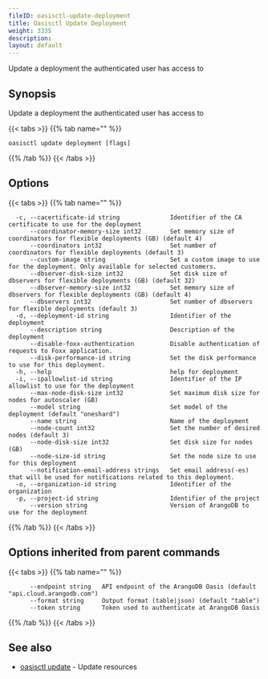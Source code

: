 ```yaml
---
fileID: oasisctl-update-deployment
title: Oasisctl Update Deployment
weight: 3335
description: 
layout: default
---
```

Update a deployment the authenticated user has access to

## Synopsis

Update a deployment the authenticated user has access to

{{< tabs >}}
{{% tab name="" %}}
```
oasisctl update deployment [flags]
```
{{% /tab %}}
{{< /tabs >}}

## Options

{{< tabs >}}
{{% tab name="" %}}
```
  -c, --cacertificate-id string              Identifier of the CA certificate to use for the deployment
      --coordinator-memory-size int32        Set memory size of coordinators for flexible deployments (GB) (default 4)
      --coordinators int32                   Set number of coordinators for flexible deployments (default 3)
      --custom-image string                  Set a custom image to use for the deployment. Only available for selected customers.
      --dbserver-disk-size int32             Set disk size of dbservers for flexible deployments (GB) (default 32)
      --dbserver-memory-size int32           Set memory size of dbservers for flexible deployments (GB) (default 4)
      --dbservers int32                      Set number of dbservers for flexible deployments (default 3)
  -d, --deployment-id string                 Identifier of the deployment
      --description string                   Description of the deployment
      --disable-foxx-authentication          Disable authentication of requests to Foxx application.
      --disk-performance-id string           Set the disk performance to use for this deployment.
  -h, --help                                 help for deployment
  -i, --ipallowlist-id string                Identifier of the IP allowlist to use for the deployment
      --max-node-disk-size int32             Set maximum disk size for nodes for autoscaler (GB)
      --model string                         Set model of the deployment (default "oneshard")
      --name string                          Name of the deployment
      --node-count int32                     Set the number of desired nodes (default 3)
      --node-disk-size int32                 Set disk size for nodes (GB)
      --node-size-id string                  Set the node size to use for this deployment
      --notification-email-address strings   Set email address(-es) that will be used for notifications related to this deployment.
  -o, --organization-id string               Identifier of the organization
  -p, --project-id string                    Identifier of the project
      --version string                       Version of ArangoDB to use for the deployment
```
{{% /tab %}}
{{< /tabs >}}

## Options inherited from parent commands

{{< tabs >}}
{{% tab name="" %}}
```
      --endpoint string   API endpoint of the ArangoDB Oasis (default "api.cloud.arangodb.com")
      --format string     Output format (table|json) (default "table")
      --token string      Token used to authenticate at ArangoDB Oasis
```
{{% /tab %}}
{{< /tabs >}}

## See also

* [oasisctl update]()	 - Update resources

